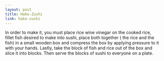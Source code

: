 ```yaml
---
layout: post
title: Hako-Zushi
link: hako-zushi
---
```


In order to make it, you must place rice wine vinegar on the cooked rice, fillet fish desired to make into sushi, place both together ( the rice and the fish) in a small wooden box and  compress the box by applying pressure to it with your hands. Lastly, take the block of fish and rice out of the box and slice it into blocks. Then serve the blocks of sushi to everyone on a plate.
